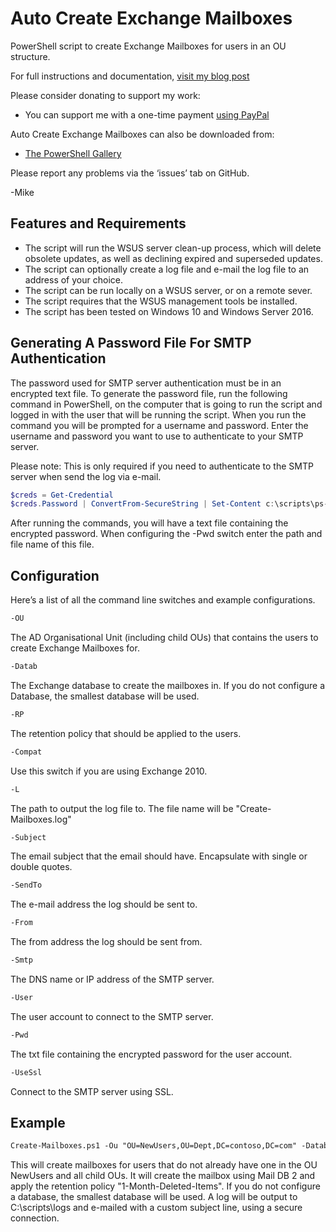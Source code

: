 # Auto Create Exchange Mailboxes

PowerShell script to create Exchange Mailboxes for users in an OU structure.

For full instructions and documentation, [visit my blog post](https://gal.vin/posts/powershell-create-mailboxes)

Please consider donating to support my work:

* You can support me with a one-time payment [using PayPal](https://www.paypal.me/digressive)

Auto Create Exchange Mailboxes can also be downloaded from:

* [The PowerShell Gallery](https://www.powershellgallery.com/packages/Create-Mailboxes)

Please report any problems via the ‘issues’ tab on GitHub.

-Mike

## Features and Requirements

* The script will run the WSUS server clean-up process, which will delete obsolete updates, as well as declining expired and superseded updates.
* The script can optionally create a log file and e-mail the log file to an address of your choice.
* The script can be run locally on a WSUS server, or on a remote sever.
* The script requires that the WSUS management tools be installed.
* The script has been tested on Windows 10 and Windows Server 2016.

## Generating A Password File For SMTP Authentication

The password used for SMTP server authentication must be in an encrypted text file. To generate the password file, run the following command in PowerShell, on the computer that is going to run the script and logged in with the user that will be running the script. When you run the command you will be prompted for a username and password. Enter the username and password you want to use to authenticate to your SMTP server.

Please note: This is only required if you need to authenticate to the SMTP server when send the log via e-mail.

``` powershell
$creds = Get-Credential
$creds.Password | ConvertFrom-SecureString | Set-Content c:\scripts\ps-script-pwd.txt
```

After running the commands, you will have a text file containing the encrypted password. When configuring the -Pwd switch enter the path and file name of this file.

## Configuration

Here’s a list of all the command line switches and example configurations.

``` txt
-OU
```

The AD Organisational Unit (including child OUs) that contains the users to create Exchange Mailboxes for.

``` txt
-Datab
```

The Exchange database to create the mailboxes in. If you do not configure a Database, the smallest database will be used.

``` txt
-RP
```

The retention policy that should be applied to the users.

``` txt
-Compat
```

Use this switch if you are using Exchange 2010.

``` txt
-L
```

The path to output the log file to. The file name will be "Create-Mailboxes.log"

``` txt
-Subject
```

The email subject that the email should have. Encapsulate with single or double quotes.

``` txt
-SendTo
```

The e-mail address the log should be sent to.

``` txt
-From
```

The from address the log should be sent from.

``` txt
-Smtp
```

The DNS name or IP address of the SMTP server.

``` txt
-User
```

The user account to connect to the SMTP server.

``` txt
-Pwd
```

The txt file containing the encrypted password for the user account.

``` txt
-UseSsl
```

Connect to the SMTP server using SSL.

## Example

``` txt
Create-Mailboxes.ps1 -Ou "OU=NewUsers,OU=Dept,DC=contoso,DC=com" -Datab "Mail DB 2" -Rp "1-Month-Deleted-Items" -L C:\scripts\logs -Subject 'Server: Created Mailboxes' -Sendto me@contoso.com -From Exch01@contoso.com -Smtp smtp-mail.outlook.com -User Exch01@contoso.com -Pwd P@ssw0rd -UseSsl
```

This will create mailboxes for users that do not already have one in the OU NewUsers and all child OUs. It will create the mailbox using Mail DB 2 and apply the retention policy "1-Month-Deleted-Items". If you do not configure a database, the smallest database will be used. A log will be output to C:\scripts\logs and e-mailed with a custom subject line, using a secure connection.

